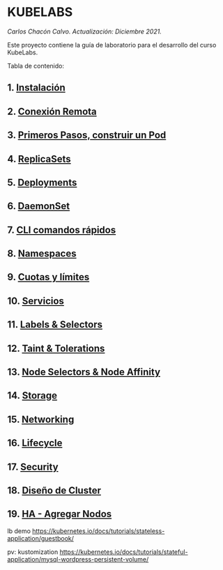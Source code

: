 # KUBELABS <!-- omit in TOC -->
*Carlos Chacón Calvo. Actualización: Diciembre 2021.*

Este proyecto contiene la guía de laboratorio para el desarrollo del curso KubeLabs. <!-- omit in TOC -->

Tabla de contenido:

## 1. [Instalación](./1.Instalación.md)
## 2. [Conexión Remota](./2.ConexionRemota.md)
## 3. [Primeros Pasos, construir un Pod](./3.PrimerosPasos.md)
## 4. [ReplicaSets](./4.ReplicaSets.md)
## 5. [Deployments](./5.Deployments.md)
## 6. [DaemonSet](./6.DaemonSet.md)
## 7. [CLI comandos rápidos](./7.CLI.md)
## 8. [Namespaces](./8.Namespaces.md)
## 9. [Cuotas y límites](./9.Cuotas-Limites.md)
## 10. [Servicios](./10.Servicios.md)
## 11. [Labels & Selectors](./11.Labels-Selectors.md)
## 12. [Taint & Tolerations](./12.Taint-Tolerations.md)
## 13. [Node Selectors & Node Affinity](./13.Node_Selectors-Node_Affinity.md)
## 14. [Storage](./14.Storage.md)
## 15. [Networking](./15.Networking.md)
## 16. [Lifecycle](./16.Lifecycle.md)
## 17. [Security](./17.Security.md)
## 18. [Diseño de Cluster](/18.Diseño_Cluster.md)
## 19. [HA - Agregar Nodos](./19.HA.md)


lb demo
https://kubernetes.io/docs/tutorials/stateless-application/guestbook/

pv: kustomization
https://kubernetes.io/docs/tutorials/stateful-application/mysql-wordpress-persistent-volume/



